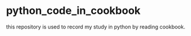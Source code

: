 # python_code_in_cookbook
this repository is used to record my study in python by reading cookbook.
